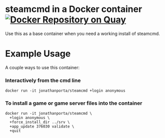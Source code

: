 # steamcmd in a Docker container [![Docker Repository on Quay](https://quay.io/repository/jonathanporta/steamcmd/status "Docker Repository on Quay")](https://quay.io/repository/jonathanporta/steamcmd)
Use this as a base container when you need a working install of steamcmd.

# Example Usage
A couple ways to use this container:

### Interactively from the cmd line
`docker run -it jonathanporta/steamcmd +login anonymous`

### To install a game or game server files into the container
```
docker run -it jonathanporta/steamcmd \
  +login anonymous \
  +force_install_dir ../srv \
  +app_update 376030 validate \
  +quit
```
